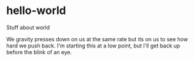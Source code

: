 # hello-world
Stuff about world

We gravity presses down on us at the same rate but its on us to see how hard we push back.
I'm starting this at a low point, but I'll get back up before the blink of an eye.
